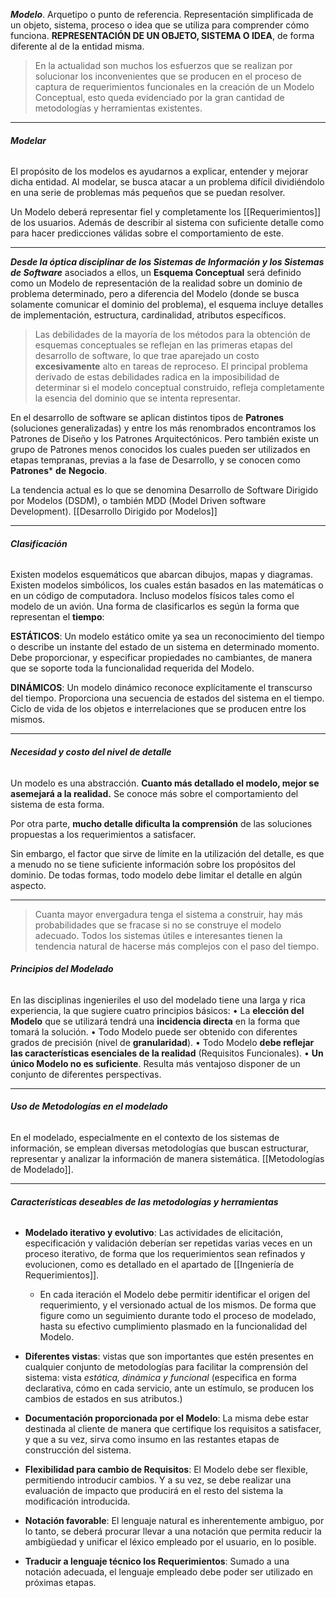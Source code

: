  ***Modelo***. Arquetipo o punto de referencia. Representación simplificada de un objeto, sistema, proceso o idea que se utiliza para comprender cómo funciona.
**REPRESENTACIÓN DE UN OBJETO, SISTEMA O IDEA**, de forma diferente al de la entidad misma. 
> En la actualidad son muchos los esfuerzos que se realizan por solucionar los inconvenientes que se producen en el proceso de captura de requerimientos funcionales en la creación de un Modelo Conceptual, esto queda evidenciado por la gran cantidad de metodologías y herramientas existentes.
*****
###### **Modelar**
El propósito de los modelos es ayudarnos a explicar, entender y mejorar dicha entidad. Al modelar, se busca atacar a un problema difícil dividiéndolo en una serie de problemas más pequeños que se puedan resolver.

Un Modelo deberá representar fiel y completamente los [[Requerimientos]] de los usuarios. Además de describir al sistema con suficiente detalle como para hacer predicciones válidas sobre el comportamiento de este.
****
***Desde la óptica disciplinar de los Sistemas de Información y los Sistemas de Software*** asociados a ellos, un **Esquema Conceptual** será definido como un Modelo de representación de la realidad sobre un dominio de problema determinado, pero a diferencia del Modelo (donde se busca solamente comunicar el dominio del problema), el esquema incluye detalles de implementación, estructura, cardinalidad, atributos específicos.

> Las debilidades de la mayoría de los métodos para la obtención de esquemas conceptuales se reflejan en las primeras etapas del desarrollo de software, lo que trae aparejado un costo **excesivamente** alto en tareas de reproceso. El principal problema derivado de estas debilidades radica en la imposibilidad de determinar si el modelo conceptual construido, refleja completamente la esencia del dominio que se intenta representar.

En el desarrollo de software se aplican distintos tipos de **Patrones** (soluciones generalizadas) y entre los más renombrados encontramos los Patrones de Diseño y los Patrones Arquitectónicos. 
Pero también existe un grupo de Patrones menos conocidos los cuales pueden ser utilizados en etapas tempranas, previas a la fase de Desarrollo, y se conocen como **Patrones*** **de** **Negocio**.

La tendencia actual es lo que se denomina Desarrollo de Software Dirigido por Modelos (DSDM), o también MDD (Model Driven software Development). [[Desarrollo Dirigido por Modelos]]
****
###### **Clasificación**
Existen modelos esquemáticos que abarcan dibujos, mapas y diagramas. Existen modelos simbólicos, los cuales están basados en las matemáticas o en un código de computadora. Incluso modelos físicos tales como el modelo de un avión.
Una forma de clasificarlos es según la forma que representan el **tiempo**:

**ESTÁTICOS**: Un modelo estático omite ya sea un reconocimiento del tiempo o describe un instante del estado de un sistema en determinado momento. Debe proporcionar, y especificar propiedades no cambiantes, de manera que se soporte toda la funcionalidad requerida del Modelo.

**DINÁMICOS**: Un modelo dinámico reconoce explícitamente el transcurso del tiempo. Proporciona una secuencia de estados del sistema en el tiempo. Ciclo de vida de los objetos e interrelaciones que se producen entre los mismos.
****
###### **Necesidad y costo del nivel de detalle**
Un modelo es una abstracción. **Cuanto más detallado el modelo, mejor se asemejará a la realidad.** Se conoce más sobre el comportamiento del sistema de esta forma.

Por otra parte, **mucho detalle dificulta la comprensión** de las soluciones propuestas a los requerimientos a satisfacer.

Sin embargo, el factor que sirve de límite en la utilización del detalle, es que a menudo no se tiene suficiente información sobre los propósitos del dominio. De todas formas, todo modelo debe limitar el detalle en algún aspecto.
****
> Cuanta mayor envergadura tenga el sistema a construir, hay más probabilidades que se fracase si no se construye el modelo adecuado. Todos los sistemas útiles e interesantes tienen la tendencia natural de hacerse más complejos con el paso del tiempo.
###### **Principios del Modelado**
En las disciplinas ingenieriles el uso del modelado tiene una larga y rica experiencia, la que sugiere cuatro principios básicos:
	• La **elección del Modelo** que se utilizará tendrá una **incidencia directa** en la forma que tomará la solución.
	• Todo Modelo puede ser obtenido con diferentes grados de precisión (nivel de **granularidad**). 
	• Todo Modelo **debe reflejar las características esenciales de la realidad** (Requisitos Funcionales).
	• **Un único Modelo no es suficiente**. Resulta más ventajoso disponer de un conjunto de diferentes perspectivas.
****
###### **Uso de Metodologías en el modelado**
En el modelado, especialmente en el contexto de los sistemas de información, se emplean diversas metodologías que buscan estructurar, representar y analizar la información de manera sistemática. [[Metodologías de Modelado]].
****
###### **Características deseables de las metodologías y herramientas**
- **Modelado iterativo y evolutivo**: Las actividades de elicitación, especificación y validación deberían ser repetidas varias veces en un proceso iterativo, de forma que los requerimientos sean refinados y evolucionen, como es detallado en el apartado de [[Ingeniería de Requerimientos]]. 
	- En cada iteración el Modelo debe permitir identificar el origen del requerimiento, y el versionado actual de los mismos. De forma que figure como un seguimiento durante todo el proceso de modelado, hasta su efectivo cumplimiento plasmado en la funcionalidad del Modelo.

- **Diferentes vistas**: vistas que son importantes que estén presentes en cualquier conjunto de metodologías para facilitar la comprensión del sistema: vista *estática, dinámica y funcional* (especifica en forma declarativa, cómo en cada servicio, ante un estímulo, se producen los cambios de estados en sus atributos.)

- **Documentación proporcionada por el Modelo**: La misma debe estar destinada al cliente de manera que certifique los requisitos a satisfacer, y que a su vez, sirva como insumo en las restantes etapas de construcción del sistema.

- **Flexibilidad para cambio de Requisitos**: El Modelo debe ser flexible, permitiendo introducir cambios. Y a su vez, se debe realizar una evaluación de impacto que producirá en el resto del sistema la modificación introducida.

- **Notación favorable**: El lenguaje natural es inherentemente ambiguo, por lo tanto, se deberá procurar llevar a una notación que permita reducir la ambigüedad y unificar el léxico empleado por el usuario, en lo posible.

- **Traducir a lenguaje técnico los Requerimientos**: Sumado a una notación adecuada, el lenguaje empleado debe poder ser utilizado en próximas etapas.


